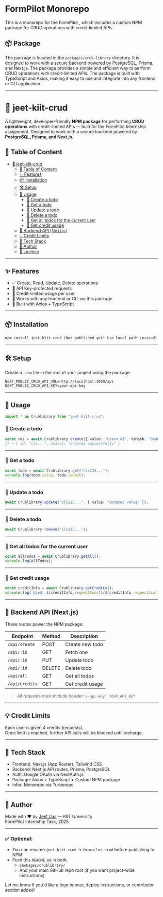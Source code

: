 # FormPilot Monorepo

This is a monorepo for the FormPilot , which includes a custom NPM package for CRUD operations with credit-limited APIs.

## 📦 Package

The package is located in the `packages/crub-library` directory. It is designed to work with a secure backend powered by PostgreSQL, Prisma, and Next.js.
The package provides a simple and efficient way to perform CRUD operations with credit-limited APIs.
The package is built with TypeScript and Axios, making it easy to use and integrate into any frontend or CLI application.

---


# 🧩 jeet-kiit-crud

A lightweight, developer-friendly **NPM package** for performing **CRUD operations** with credit-limited APIs — built for the FormPilot Internship assignment.
Designed to work with a secure backend powered by **PostgreSQL, Prisma, and Next.js**.

## 📖 Table of Content

- [🧩 jeet-kiit-crud](#-jeet-kiit-crud)
  - [📖 Table of Content](#-table-of-content)
  - [✨ Features](#-features)
  - [📦 Installation](#-installation)
  - [🛠 Setup](#-setup)
  - [🚀 Usage](#-usage)
    - [🔹 Create a todo](#-create-a-todo)
    - [🔹 Get a todo](#-get-a-todo)
    - [🔹 Update a todo](#-update-a-todo)
    - [🔹 Delete a todo](#-delete-a-todo)
    - [🔹 Get all todos for the current user](#-get-all-todos-for-the-current-user)
    - [🔹 Get credit usage](#-get-credit-usage)
  - [🧪 Backend API (Next.js)](#-backend-api-nextjs)
  - [💡 Credit Limits](#credit-limits)
  - [🧱 Tech Stack](#tech-stack)
  - [📌 Author](#author)
  - [📜 License](#license)
---

## ✨ Features

- ✅ Create, Read, Update, Delete operations
- 🔐 API Key–protected requests
- 🔋 Credit-limited usage per user
- 🧾 Works with any frontend or CLI via this package
- 🧰 Built with Axios + TypeScript

---

## 📦 Installation

```bash
npm install jeet-kiit-crud (Not published yet! Use local path instead)
```


---

## 🛠 Setup

Create a `.env` file in the root of your project using the package:

```env
NEXT_PUBLIC_CRUD_API_URL=http://localhost:3000/api
NEXT_PUBLIC_CRUD_API_KEY=your-api-key
```

---

## 🚀 Usage

```ts
import * as Crublibrary from "jeet-kiit-crud";
```

### 🔹 Create a todo

```ts
const res = await Crublibrary.create({ value: "Learn AI", txHash: "0xabc123" });
// → { id: "clx...", status: "created successfully" }
```

---

### 🔹 Get a todo

```ts
const todo = await Crublibrary.get("clx123...");
console.log(todo.value, todo.txHash);
```

---

### 🔹 Update a todo

```ts
await Crublibrary.update("clx123...", { value: "Updated value" });
```

---

### 🔹 Delete a todo

```ts
await Crublibrary.remove("clx123...");
```

---

### 🔹 Get all todos for the current user

```ts
const allTodos = await Crublibrary.getAll();
console.log(allTodos);
```

---

### 🔹 Get credit usage

```ts
const creditInfo = await Crublibrary.getCredits();
console.log(`Used: ${creditInfo.requestCount}/${creditInfo.requestLimit}`);
```

---

## 🧪 Backend API (Next.js)

These routes power the NPM package:

| Endpoint       | Method | Description      |
| -------------- | ------ | ---------------- |
| `/api/create`  | POST   | Create new todo  |
| `/api/:id`     | GET    | Fetch one        |
| `/api/:id`     | PUT    | Update todo      |
| `/api/:id`     | DELETE | Delete todo      |
| `/api/all`     | GET    | Get all todos    |
| `/api/credits` | GET    | Get credit usage |

> All requests must include header:
> `x-api-key: YOUR_API_KEY`

---

## 💡 Credit Limits

Each user is given 4 credits (requests).  
Once limit is reached, further API calls will be blocked until recharge.

---

## 🧱 Tech Stack

- Frontend: Next.js (App Router), Tailwind CSS
- Backend: Next.js API routes, Prisma, PostgreSQL
- Auth: Google OAuth via NextAuth.js
- Package: Axios + TypeScript + Custom NPM package
- Infra: Monorepo via Turborepo

---

## 📌 Author

Made with ❤️ by [Jeet Das](https://github.com/JeetDas5) — KIIT University  
FormPilot Internship Task, 2025


---

### ✅ Optional:
- You can rename `jeet-kiit-crud` → `formpilot-crud` before publishing to NPM
- Push this `README.md` in both:
  - `packages/crublibrary/`
  - And your main GitHub repo root (if you want project-wide instructions)

Let me know if you'd like a logo banner, deploy instructions, or contributor section added!

